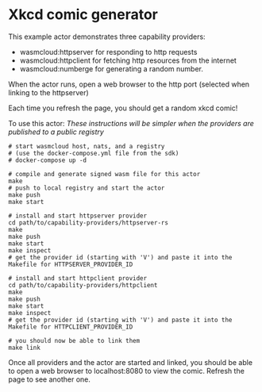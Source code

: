 # Xkcd comic generator

This example actor demonstrates three capability providers:
- wasmcloud:httpserver  for responding to http requests
- wasmcloud:httpclient  for fetching http resources from the internet
- wasmcloud:numberge for generating a random number.

When the actor runs, open a web browser to the http port
(selected when linking to the httpserver)

Each time you refresh the page, you should get a random xkcd comic!

To use this actor:
_These instructions will be simpler when the providers
are published to a public registry_

```shell
# start wasmcloud host, nats, and a registry
# (use the docker-compose.yml file from the sdk)
# docker-compose up -d

# compile and generate signed wasm file for this actor
make
# push to local registry and start the actor
make push 
make start

# install and start httpserver provider
cd path/to/capability-providers/httpserver-rs
make 
make push
make start
make inspect
# get the provider id (starting with 'V') and paste it into the Makefile for HTTPSERVER_PROVIDER_ID

# install and start httpclient provider
cd path/to/capability-providers/httpclient
make 
make push
make start
make inspect
# get the provider id (starting with 'V') and paste it into the Makefile for HTTPCLIENT_PROVIDER_ID

# you should now be able to link them
make link

```

Once all providers and the actor are started and linked,
you should be able to open a web browser to localhost:8080
to view the comic. Refresh the page to see another one.
